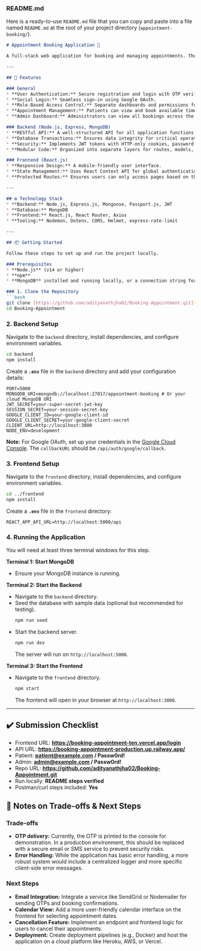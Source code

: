 ### README.md

Here is a ready-to-use `README.md` file that you can copy and paste into a file named `README.md` at the root of your project directory (`appointment-booking/`).

````markdown
# Appointment Booking Application 📅

A full-stack web application for booking and managing appointments. The system features a secure Node.js backend with Express and MongoDB, and a responsive React frontend.

---

## 🚀 Features

### General
* **User Authentication:** Secure registration and login with OTP verification.
* **Social Login:** Seamless sign-in using Google OAuth.
* **Role-Based Access Control:** Separate dashboards and permissions for patients and administrators.
* **Appointment Management:** Patients can view and book available time slots.
* **Admin Dashboard:** Administrators can view all bookings across the platform.

### Backend (Node.js, Express, MongoDB)
* **RESTful API:** A well-structured API for all application functions.
* **Database Transactions:** Ensures data integrity for critical operations like booking appointments.
* **Security:** Implements JWT tokens with HTTP-only cookies, password hashing with `bcryptjs`, rate limiting, and security headers with `helmet`.
* **Modular Code:** Organized into separate layers for routes, models, middleware, and configuration.

### Frontend (React.js)
* **Responsive Design:** A mobile-friendly user interface.
* **State Management:** Uses React Context API for global authentication state.
* **Protected Routes:** Ensures users can only access pages based on their authentication status and role.

---

## ⚙️ Technology Stack
* **Backend:** Node.js, Express.js, Mongoose, Passport.js, JWT
* **Database:** MongoDB
* **Frontend:** React.js, React Router, Axios
* **Tooling:** Nodemon, Dotenv, CORS, Helmet, express-rate-limit

---

## 📦 Getting Started

Follow these steps to set up and run the project locally.

### Prerequisites
* **Node.js** (v14 or higher)
* **npm**
* **MongoDB** installed and running locally, or a connection string for a cloud-hosted instance.

### 1. Clone the Repository
```bash
git clone [https://github.com/adityanathjha02/Booking-Appointment.git](https://github.com/adityanathjha02/Booking-Appointment.git)
cd Booking-Appointment
````

### 2\. Backend Setup

Navigate to the `backend` directory, install dependencies, and configure environment variables.

```bash
cd backend
npm install
```

Create a **`.env`** file in the `backend` directory and add your configuration details:

```env
PORT=5000
MONGODB_URI=mongodb://localhost:27017/appointment-booking # Or your cloud MongoDB URI
JWT_SECRET=your-super-secret-jwt-key
SESSION_SECRET=your-session-secret-key
GOOGLE_CLIENT_ID=your-google-client-id
GOOGLE_CLIENT_SECRET=your-google-client-secret
CLIENT_URL=http://localhost:3000
NODE_ENV=development
```

**Note:** For Google OAuth, set up your credentials in the [Google Cloud Console](https://console.cloud.google.com/). The `callbackURL` should be `/api/auth/google/callback`.

### 3\. Frontend Setup

Navigate to the `frontend` directory, install dependencies, and configure environment variables.

```bash
cd ../frontend
npm install
```

Create a **`.env`** file in the `frontend` directory:

```env
REACT_APP_API_URL=http://localhost:5000/api
```

### 4\. Running the Application

You will need at least three terminal windows for this step.

**Terminal 1: Start MongoDB**

  * Ensure your MongoDB instance is running.

**Terminal 2: Start the Backend**

  * Navigate to the `backend` directory.
  * Seed the database with sample data (optional but recommended for testing).
    ```bash
    npm run seed
    ```
  * Start the backend server.
    ```bash
    npm run dev
    ```
    The server will run on `http://localhost:5000`.

**Terminal 3: Start the Frontend**

  * Navigate to the `frontend` directory.
    ```bash
    npm start
    ```
    The frontend will open in your browser at `http://localhost:3000`.

-----

## ✔️ Submission Checklist

  * Frontend URL: **https://booking-appointment-ten.vercel.app/login**
  * API URL: **https://booking-appointment-production.up.railway.app/**
  * Patient: **patient@example.com / Passw0rd\!**
  * Admin: **admin@example.com / Passw0rd\!**
  * Repo URL: **https://github.com/adityanathjha02/Booking-Appointment.git**
  * Run locally: **README steps verified**
  * Postman/curl steps included: **Yes**

## 📝 Notes on Trade-offs & Next Steps

### Trade-offs

  * **OTP delivery:** Currently, the OTP is printed to the console for demonstration. In a production environment, this should be replaced with a secure email or SMS service to prevent security risks.
  * **Error Handling:** While the application has basic error handling, a more robust system would include a centralized logger and more specific client-side error messages.

### Next Steps

  * **Email Integration:** Integrate a service like SendGrid or Nodemailer for sending OTPs and booking confirmations.
  * **Calendar View:** Add a more user-friendly calendar interface on the frontend for selecting appointment dates.
  * **Cancellation Feature:** Implement an endpoint and frontend logic for users to cancel their appointments.
  * **Deployment:** Create deployment pipelines (e.g., Docker) and host the application on a cloud platform like Heroku, AWS, or Vercel.

<!-- end list -->

```
```
